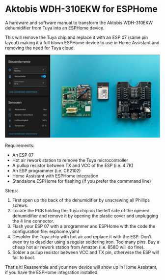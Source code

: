 # Aktobis WDH-310EKW for ESPHome

A hardware and software manual to transform the Aktobis WDH-310EKW dehumidifier from Tuya into an ESPHome device.

This will remove the Tuya chip and replace it with an ESP 07 (same pin layout) making it a full blown ESPHome device to use in Home Assistant and removing the need for Tuya cloud.

![image](/aktobis.jpeg)

Requirements:
- An ESP 07 
- Hot air rework station to remove the Tuya microcontroller
- A pullup resistor between TX and VCC of the ESP (i.e. 4.7K)
- An ESP programmer (i.e. CP2102)
- Home Assistant with ESPHome integration
- Standalone ESPHome for flashing (if you prefer the commmand line)

Steps:
1. First open up the back of the dehumidifier by unscrewing all Phillips screws.
2. Locate the PCB holding the Tuya chip on the left side of the opened dehumidifier and remove it by opening the plastic cover and unplugging the 4 line connector.
3. Flash your ESP 07 with a programmer and ESPHome with the code the configuration file: esphome.yaml
4. Desolder the Tuya chip with hot air and replace it with the ESP. Don't even try to desolder using a regular soldering iron. Too many pins. Buy a cheap hot air rework station from Amazon (i.e. 858D will do fine).
5. Solder a pullup resistor between VCC and TX pin, otherwise the ESP will fail to boot.

That's it! Reassemble and your new device will show up in Home Assistant, if you have the ESPHome integration installed.
